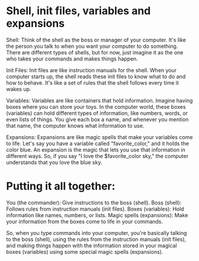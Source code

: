 # Shell, init files, variables and expansions

Shell:
Think of the shell as the boss or manager of your computer. It's like the person you talk to when you want your computer to do something. There are different types of shells, but for now, just imagine it as the one who takes your commands and makes things happen.

Init Files:
Init files are like instruction manuals for the shell. When your computer starts up, the shell reads these init files to know what to do and how to behave. It's like a set of rules that the shell follows every time it wakes up.

Variables:
Variables are like containers that hold information. Imagine having boxes where you can store your toys. In the computer world, these boxes (variables) can hold different types of information, like numbers, words, or even lists of things. You give each box a name, and whenever you mention that name, the computer knows what information to use.

Expansions:
Expansions are like magic spells that make your variables come to life. Let's say you have a variable called "favorite_color," and it holds the color blue. An expansion is the magic that lets you use that information in different ways. So, if you say "I love the $favorite_color sky," the computer understands that you love the blue sky.


# Putting it all together:

You (the commander): Give instructions to the boss (shell).
Boss (shell): Follows rules from instruction manuals (init files).
Boxes (variables): Hold information like names, numbers, or lists.
Magic spells (expansions): Make your information from the boxes come to life in your commands.

So, when you type commands into your computer, you're basically talking to the boss (shell), using the rules from the instruction manuals (init files), and making things happen with the information stored in your magical boxes (variables) using some special magic spells (expansions).
